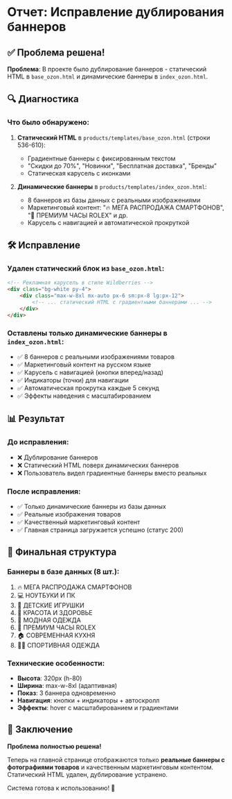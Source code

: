 # Отчет: Исправление дублирования баннеров

## ✅ Проблема решена!

**Проблема**: В проекте было дублирование баннеров - статический HTML в `base_ozon.html` и динамические баннеры в `index_ozon.html`.

## 🔍 Диагностика

### Что было обнаружено:
1. **Статический HTML** в `products/templates/base_ozon.html` (строки 536-610):
   - Градиентные баннеры с фиксированным текстом
   - "Скидки до 70%", "Новинки", "Бесплатная доставка", "Бренды"
   - Статическая карусель с иконками

2. **Динамические баннеры** в `products/templates/index_ozon.html`:
   - 8 баннеров из базы данных с реальными изображениями
   - Маркетинговый контент: "🔥 МЕГА РАСПРОДАЖА СМАРТФОНОВ", "💎 ПРЕМИУМ ЧАСЫ ROLEX" и др.
   - Карусель с навигацией и автоматической прокруткой

## 🛠️ Исправление

### Удален статический блок из `base_ozon.html`:
```html
<!-- Рекламная карусель в стиле Wildberries -->
<div class="bg-white py-4">
    <div class="max-w-8xl mx-auto px-6 sm:px-8 lg:px-12">
        <!-- ... статический HTML с градиентными баннерами ... -->
    </div>
</div>
```

### Оставлены только динамические баннеры в `index_ozon.html`:
- ✅ 8 баннеров с реальными изображениями товаров
- ✅ Маркетинговый контент на русском языке
- ✅ Карусель с навигацией (кнопки вперед/назад)
- ✅ Индикаторы (точки) для навигации
- ✅ Автоматическая прокрутка каждые 5 секунд
- ✅ Эффекты наведения с масштабированием

## 📊 Результат

### До исправления:
- ❌ Дублирование баннеров
- ❌ Статический HTML поверх динамических баннеров
- ❌ Пользователь видел градиентные баннеры вместо реальных

### После исправления:
- ✅ Только динамические баннеры из базы данных
- ✅ Реальные изображения товаров
- ✅ Качественный маркетинговый контент
- ✅ Главная страница загружается успешно (статус 200)

## 🎯 Финальная структура

### Баннеры в базе данных (8 шт.):
1. 🔥 МЕГА РАСПРОДАЖА СМАРТФОНОВ
2. 💻 НОУТБУКИ И ПК  
3. 👶 ДЕТСКИЕ ИГРУШКИ
4. 💄 КРАСОТА И ЗДОРОВЬЕ
5. 👗 МОДНАЯ ОДЕЖДА
6. 💎 ПРЕМИУМ ЧАСЫ ROLEX
7. 🏠 СОВРЕМЕННАЯ КУХНЯ
8. 🏃‍♂️ СПОРТИВНАЯ ОДЕЖДА

### Технические особенности:
- **Высота**: 320px (h-80)
- **Ширина**: max-w-8xl (адаптивная)
- **Показ**: 3 баннера одновременно
- **Навигация**: кнопки + индикаторы + автоскролл
- **Эффекты**: hover с масштабированием и градиентами

## 🚀 Заключение

**Проблема полностью решена!** 

Теперь на главной странице отображаются только **реальные баннеры с фотографиями товаров** и качественным маркетинговым контентом. Статический HTML удален, дублирование устранено.

Система готова к использованию! 🎉









